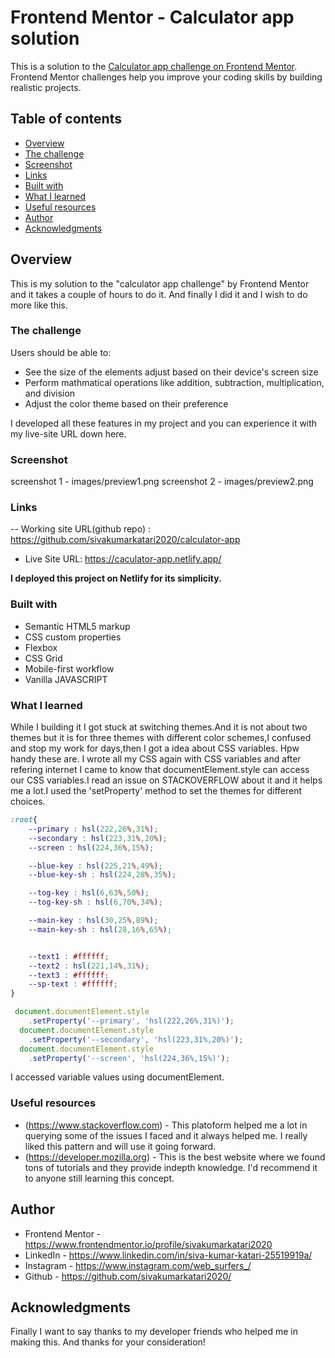 # Frontend Mentor - Calculator app solution

This is a solution to the [Calculator app challenge on Frontend Mentor](https://www.frontendmentor.io/challenges/calculator-app-9lteq5N29). Frontend Mentor challenges help you improve your coding skills by building realistic projects. 

## Table of contents

  - [Overview](#overview)
  - [The challenge](#the-challenge)
  - [Screenshot](#screenshot)
  - [Links](#links)
  - [Built with](#built-with)
  - [What I learned](#what-i-learned)
  - [Useful resources](#useful-resources)
  - [Author](#author)
  - [Acknowledgments](#acknowledgments)


## Overview

This is my solution to the "calculator app challenge" by Frontend Mentor and it takes a couple of hours to do it. And finally I did it and I wish to do more like this.

### The challenge

Users should be able to:

- See the size of the elements adjust based on their device's screen size
- Perform mathmatical operations like addition, subtraction, multiplication, and division
- Adjust the color theme based on their preference

I developed all these features in my project and you can experience it with my live-site URL down here.

### Screenshot

screenshot 1 - images/preview1.png
screenshot 2 - images/preview2.png

### Links

-- Working site URL(github repo) : https://github.com/sivakumarkatari2020/calculator-app
- Live Site URL: https://caculator-app.netlify.app/

**I deployed this project on Netlify for its simplicity.**

### Built with

- Semantic HTML5 markup
- CSS custom properties
- Flexbox
- CSS Grid
- Mobile-first workflow
- Vanilla JAVASCRIPT


### What I learned

While I building it I got stuck at switching themes.And it is not about two themes but it is for three themes with different color schemes,I confused and stop my work for days,then I got a idea about CSS variables. Hpw handy these are. I wrote all my CSS again with CSS variables and after refering internet I came to know that documentElement.style can access our CSS variables.I read an issue on STACKOVERFLOW about it and it helps me a lot.I used the 'setProperty' method to set the themes for different choices.


```css
:root{
    --primary : hsl(222,26%,31%);
    --secondary : hsl(223,31%,20%);
    --screen : hsl(224,36%,15%);

    --blue-key : hsl(225,21%,49%);
    --blue-key-sh : hsl(224,28%,35%);

    --tog-key : hsl(6,63%,50%);
    --tog-key-sh : hsl(6,70%,34%);

    --main-key : hsl(30,25%,89%);
    --main-key-sh : hsl(28,16%,65%);


    --text1 : #ffffff;
    --text2 : hsl(221,14%,31%);
    --text3 : #ffffff;
    --sp-text : #ffffff;
}
```
```js
 document.documentElement.style
    .setProperty('--primary', 'hsl(222,26%,31%)');
  document.documentElement.style
    .setProperty('--secondary', 'hsl(223,31%,20%)');
  document.documentElement.style
    .setProperty('--screen', 'hsl(224,36%,15%)');
```

I accessed variable values using documentElement.


### Useful resources

- (https://www.stackoverflow.com) - This platoform helped me a lot in querying some of the issues I faced and it always helped me. I really liked this pattern and will use it going forward.
- (https://developer.mozilla.org) - This is the best website where we found tons of tutorials and they provide indepth knowledge. I'd recommend it to anyone still learning this concept.


## Author

- Frontend Mentor - https://www.frontendmentor.io/profile/sivakumarkatari2020
- LinkedIn - https://www.linkedin.com/in/siva-kumar-katari-25519919a/
- Instagram - https://www.instagram.com/web_surfers_/
- Github - https://github.com/sivakumarkatari2020/

## Acknowledgments

Finally I want to say thanks to my developer friends who helped me in making this. And thanks for your consideration!
